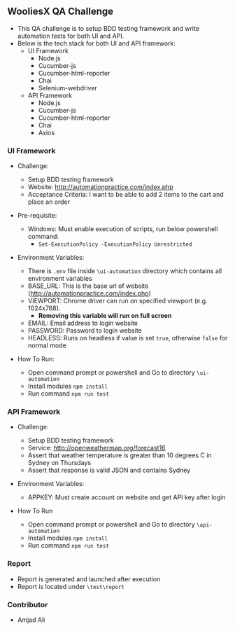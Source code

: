 ## WooliesX QA Challenge

- This QA challenge is to setup BDD testing framework and write automation tests for both UI and API.
- Below is the tech stack for both UI and API framework:
	- UI Framework
		 - Node.js
		 - Cucumber-js
		 - Cucumber-html-reporter
		 - Chai
		 - Selenium-webdriver
	- API Framework
		 - Node.js
		 - Cucumber-js
		 - Cucumber-html-reporter
		 - Chai
		 - Axios

### UI Framework
- Challenge: 
	- Setup BDD testing framework
	- Website: http://automationpractice.com/index.php
	- Acceptance Criteria: I want to be able to add 2 items to the cart and place an order

- Pre-requisite:
	 - Windows: Must enable execution of scripts, run below powershell command:
	 	- `Set-ExecutionPolicy -ExecutionPolicy Unrestricted`

- Environment Variables:
	- There is `.env` file inside `\ui-automation` directory which contains all environment variables
	- BASE_URL: This is the base url of website (http://automationpractice.com/index.php)
	- VIEWPORT: Chrome driver can run on specified viewport (e.g. 1024x768).
		- **Removing this variable will run on full screen**
	- EMAIL: Email address to login website
	- PASSWORD: Password to login website
	- HEADLESS: Runs on headless if value is set `true`, otherwise `false` for normal mode

- How To Run:
	 - Open command prompt or powershell and Go to directory `\ui-automation`
	 - Install modules `npm install`
	 - Run command `npm run test`


### API Framework
- Challenge: 
	- Setup BDD testing framework
	- Service: http://openweathermap.org/forecast16
	- Assert that weather temperature is greater than 10 degrees C in Sydney on Thursdays
    - Assert that response is valid JSON and contains Sydney

- Environment Variables:
	- APPKEY: Must create account on website and get API key after login

- How To Run
	 - Open command prompt or powershell and Go to directory `\api-automation`
	 - Install modules `npm install`
	 - Run command `npm run test`

### Report
- Report is generated and launched after execution
- Report is located under `\test\report`

### Contributor
- Amjad Ali